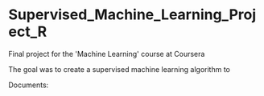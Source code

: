 # Supervised_Machine_Learning_Project_R

Final project for the 'Machine Learning' course at Coursera

The goal was to create a supervised machine learning algorithm to 


Documents:


